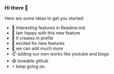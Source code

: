 ### Hi there 👋




Here are some ideas to get you started:

- 🔭 Interesting features in Readme.md
- 🌱 Iam happy with this new feature
- 👯 It creates in profile 
- 🤔 excited for new features
- 💬 we can add much more 
- 📫 adding our own works like youtube and blogs
- 😄 loveable github
- ⚡ keep going on.

